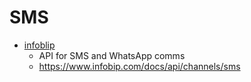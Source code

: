 SMS
===

* [infoblip](https://www.infobip.com/developers/)
    * API for SMS and WhatsApp comms
    * https://www.infobip.com/docs/api/channels/sms
